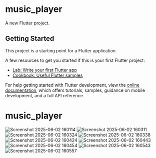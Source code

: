 # music_player

A new Flutter project.

## Getting Started

This project is a starting point for a Flutter application.

A few resources to get you started if this is your first Flutter project:

- [Lab: Write your first Flutter app](https://docs.flutter.dev/get-started/codelab)
- [Cookbook: Useful Flutter samples](https://docs.flutter.dev/cookbook)

For help getting started with Flutter development, view the
[online documentation](https://docs.flutter.dev/), which offers tutorials,
samples, guidance on mobile development, and a full API reference.
# music_player



![Screenshot 2025-06-02 160114](https://github.com/user-attachments/assets/3f0cb8e2-68d6-4001-846b-4aa24fcfee1a)
![Screenshot 2025-06-02 160311](https://github.com/user-attachments/assets/9cd72944-28e2-45ce-86e6-b4772f85fdc7)
![Screenshot 2025-06-02 160324](https://github.com/user-attachments/assets/8eee5d85-f286-48c8-8d18-da6a673b443c)
![Screenshot 2025-06-02 160338](https://github.com/user-attachments/assets/9fb3a6d1-e237-4c31-8787-6fa284df52ff)
![Screenshot 2025-06-02 160424](https://github.com/user-attachments/assets/790a5b54-00db-41d7-bd62-236162fc3412)
![Screenshot 2025-06-02 160443](https://github.com/user-attachments/assets/33b47df7-0d4d-4b7a-929b-5c6a52a6af89)
![Screenshot 2025-06-02 160454](https://github.com/user-attachments/assets/d300887f-dc4c-448c-9bc4-758ad4d3a825)
![Screenshot 2025-06-02 160543](https://github.com/user-attachments/assets/7f9f5b60-9ac2-4db4-8505-b83be1bd978b)
![Screenshot 2025-06-02 160557](https://github.com/user-attachments/assets/801ef348-5755-4f0d-a083-6a3e823d3449)

